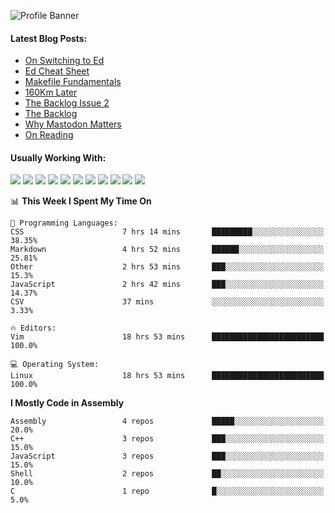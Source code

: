 ![Profile Banner](https://github.com/otherm/otherm/blob/master/readme.png)
#### Latest Blog Posts:
<!-- BLOG-POST-LIST:START -->
- [On Switching to Ed](https://0066cc.com/blog/usingEd/)
- [Ed Cheat Sheet](https://0066cc.com/blog/edCheatSheet/)
- [Makefile Fundamentals](https://0066cc.com/blog/makefile/)
- [160Km Later](https://0066cc.com/blog/running/)
- [The Backlog Issue 2](https://0066cc.com/blog/backlog2/)
- [The Backlog](https://0066cc.com/blog/backlog/)
- [Why Mastodon Matters](https://0066cc.com/blog/mastodon/)
- [On Reading](https://0066cc.com/blog/onreading/)
<!-- BLOG-POST-LIST:END -->
#### Usually Working With:
<p float="left">

<img src="https://img.shields.io/badge/c%20-%2300599C.svg?&style=for-the-badge&logo=c&logoColor=white"/>
<img src="https://img.shields.io/badge/c++%20-%2300599C.svg?&style=for-the-badge&logo=c%2B%2B&ogoColor=white"/>

<img src="https://img.shields.io/badge/html5%20-%23E34F26.svg?&style=for-the-badge&logo=html5&logoColor=white"/>
<img src="https://img.shields.io/badge/css3%20-%231572B6.svg?&style=for-the-badge&logo=css3&logoColor=white"/>
<img src="https://img.shields.io/badge/javascript%20-%23323330.svg?&style=for-the-badge&logo=javascript&logoColor=%23F7DF1E"/>

<img src="https://img.shields.io/badge/react%20-%2320232a.svg?&style=for-the-badge&logo=react&logoColor=%2361DAFB"/>
<img src="https://img.shields.io/badge/react_native%20-%2320232a.svg?&style=for-the-badge&logo=react&logoColor=%2361DAFB"/>
<img src="https://img.shields.io/badge/github%20-%23121011.svg?&style=for-the-badge&logo=github&logoColor=white"/>

<img src="https://img.shields.io/badge/markdown-%23000000.svg?&style=for-the-badge&logo=markdown&logoColor=white"/>
<img src="https://img.shields.io/badge/shell_script%20-%23121011.svg?&style=for-the-badge&logo=gnu-bash&logoColor=white"/>
<img src="https://img.shields.io/badge/latex%20-%23008080.svg?&style=for-the-badge&logo=latex&logoColor=white"/>
</p>

<!--START_SECTION:waka-->
📊 **This Week I Spent My Time On** 

```text
💬 Programming Languages: 
CSS                      7 hrs 14 mins       █████████░░░░░░░░░░░░░░░░   38.35% 
Markdown                 4 hrs 52 mins       ██████░░░░░░░░░░░░░░░░░░░   25.81% 
Other                    2 hrs 53 mins       ███░░░░░░░░░░░░░░░░░░░░░░   15.3% 
JavaScript               2 hrs 42 mins       ███░░░░░░░░░░░░░░░░░░░░░░   14.37% 
CSV                      37 mins             ░░░░░░░░░░░░░░░░░░░░░░░░░   3.33%

🔥 Editors: 
Vim                      18 hrs 53 mins      █████████████████████████   100.0%

💻 Operating System: 
Linux                    18 hrs 53 mins      █████████████████████████   100.0%

```

**I Mostly Code in Assembly** 

```text
Assembly                 4 repos             █████░░░░░░░░░░░░░░░░░░░░   20.0% 
C++                      3 repos             ███░░░░░░░░░░░░░░░░░░░░░░   15.0% 
JavaScript               3 repos             ███░░░░░░░░░░░░░░░░░░░░░░   15.0% 
Shell                    2 repos             ██░░░░░░░░░░░░░░░░░░░░░░░   10.0% 
C                        1 repo              █░░░░░░░░░░░░░░░░░░░░░░░░   5.0%

```



<!--END_SECTION:waka-->
